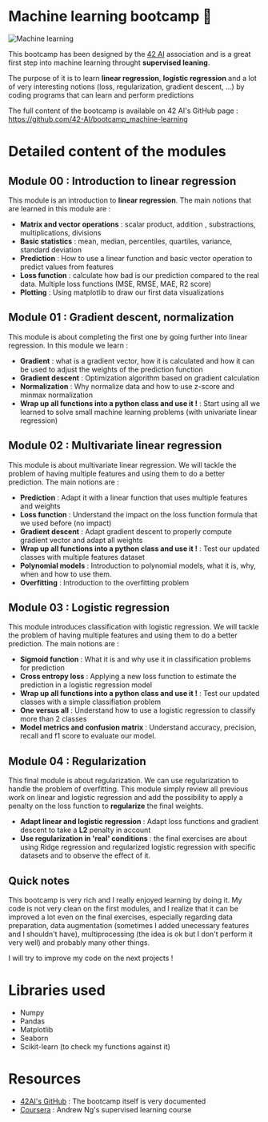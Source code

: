 # Machine learning bootcamp 🤖

![Machine learning](https://i0.wp.com/datascientest.com/wp-content/uploads/2020/11/Machine-learning-def-.png?fit=1025%2C563&ssl=1 "Machine learning")

This bootcamp has been designed by the [42 AI](http://42ai.fr) association and is a great first step into machine learning throught **supervised leaning**.

The purpose of it is to learn **linear regression**, **logistic regression** and a lot of very interesting notions (loss, regularization, gradient descent, ...) by coding programs that can learn and perform predictions

The full content of the bootcamp is available on 42 AI's GitHub page : https://github.com/42-AI/bootcamp_machine-learning

# Detailed content of the modules

## Module 00 : Introduction to linear regression

This module is an introduction to **linear regression**. The main notions that are learned in this module are :

* **Matrix and vector operations** : scalar product, addition , substractions, multiplications, divisions
* **Basic statistics** : mean, median, percentiles, quartiles, variance, standard deviation
* **Prediction** : How to use a linear function and basic vector operation to predict values from features
* **Loss function** : calculate how bad is our prediction compared to the real data. Multiple loss functions (MSE, RMSE, MAE, R2 score)
* **Plotting** : Using matplotlib to draw our first data visualizations

## Module 01 : Gradient descent, normalization

This module is about completing the first one by going further into linear regression. In this module we learn :

* **Gradient** : what is a gradient vector, how it is calculated and how it can be used to adjust the weights of the prediction function
* **Gradient descent** : Optimization algorithm based on gradient calculation
* **Normalization** : Why normalize data and how to use z-score and minmax normalization
* **Wrap up all functions into a python class and use it !** : Start using all we learned to solve small machine learning problems (with univariate linear regression)

## Module 02 : Multivariate linear regression

This module is about multivariate linear regression. We will tackle the problem of having multiple features and using them to do a better prediction. The main notions are :

* **Prediction** : Adapt it with a linear function that uses multiple features and weights
* **Loss function** : Understand the impact on the loss function formula that we used before (no impact)
* **Gradient descent** : Adapt gradient descent to properly compute gradient vector and adapt all weights
* **Wrap up all functions into a python class and use it !** : Test our updated classes with multiple features dataset
* **Polynomial models** : Introduction to polynomial models, what it is, why, when and how to use them.
* **Overfitting** : Introduction to the overfitting problem

## Module 03 : Logistic regression

This module introduces classification with logistic regression. We will tackle the problem of having multiple features and using them to do a better prediction. The main notions are :

* **Sigmoid function** : What it is and why use it in classification problems for prediction
* **Cross entropy loss** : Applying a new loss function to estimate the prediction in a logistic regression model
* **Wrap up all functions into a python class and use it !** : Test our updated classes with a simple classifiation problem
* **One versus all** : Understand how to use a logistic regression to classify more than 2 classes
* **Model metrics and confusion matrix** : Understand accuracy, precision, recall and f1 score to evaluate our model.

## Module 04 : Regularization

This final module is about regularization. We can use regularization to handle the problem of overfitting. This module simply review all previous work on linear and logistic regression and add the possibility to apply a penalty on the loss function to **regularize** the final weights.

* **Adapt linear and logistic regression** : Adapt loss functions and gradient descent to take a **L2** penalty in account
* **Use regularization in 'real' conditions** : the final exercises are about using Ridge regression and regularized logistic regression with specific datasets and to observe the effect of it.

## Quick notes

This bootcamp is very rich and I really enjoyed learning by doing it. My code is not very clean on the first modules, and I realize that it can be improved a lot even on the final exercises, especially regarding data preparation, data augmentation (sometimes I added unecessary features and I shouldn't have), multiprocessing (the idea is ok but I don't perform it very well) and probably many other things.

I will try to improve my code on the next projects !

# Libraries used

* Numpy
* Pandas
* Matplotlib
* Seaborn
* Scikit-learn (to check my functions against it)

# Resources

* [42AI's GitHub](https://github.com/42-AI/bootcamp_machine-learning) : The bootcamp itself is very documented
* [Coursera](https://www.coursera.org/learn/machine-learning) : Andrew Ng's supervised learning course
